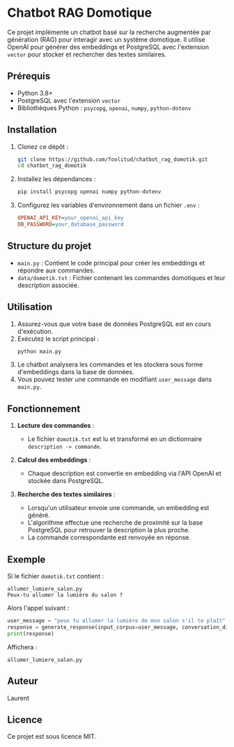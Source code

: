 # Chatbot RAG Domotique

Ce projet implémente un chatbot basé sur la recherche augmentée par génération (RAG) pour interagir avec un système domotique. Il utilise OpenAI pour générer des embeddings et PostgreSQL avec l'extension `vector` pour stocker et rechercher des textes similaires.

## Prérequis

- Python 3.8+
- PostgreSQL avec l'extension `vector`
- Bibliothèques Python : `psycopg`, `openai`, `numpy`, `python-dotenv`

## Installation

1. Clonez ce dépôt :
   ```sh
   git clone https://github.com/foolitud/chatbot_rag_domotik.git
   cd chatbot_rag_domotik
   ```

2. Installez les dépendances :
   ```sh
   pip install psycopg openai numpy python-dotenv
   ```

3. Configurez les variables d'environnement dans un fichier `.env` :
   ```ini
   OPENAI_API_KEY=your_openai_api_key
   DB_PASSWORD=your_database_password
   ```

## Structure du projet

- `main.py` : Contient le code principal pour créer les embeddings et répondre aux commandes.
- `data/domotik.txt` : Fichier contenant les commandes domotiques et leur description associée.

## Utilisation

1. Assurez-vous que votre base de données PostgreSQL est en cours d'exécution.
2. Exécutez le script principal :
   ```sh
   python main.py
   ```
3. Le chatbot analysera les commandes et les stockera sous forme d'embeddings dans la base de données.
4. Vous pouvez tester une commande en modifiant `user_message` dans `main.py`.

## Fonctionnement

1. **Lecture des commandes** :
   - Le fichier `domotik.txt` est lu et transformé en un dictionnaire `description -> commande`.
   
2. **Calcul des embeddings** :
   - Chaque description est convertie en embedding via l'API OpenAI et stockée dans PostgreSQL.
   
3. **Recherche des textes similaires** :
   - Lorsqu'un utilisateur envoie une commande, un embedding est généré.
   - L'algorithme effectue une recherche de proximité sur la base PostgreSQL pour retrouver la description la plus proche.
   - La commande correspondante est renvoyée en réponse.

## Exemple

Si le fichier `domotik.txt` contient :
```
allumer_lumiere_salon.py
Peux-tu allumer la lumière du salon ?
```

Alors l'appel suivant :
```python
user_message = "peux tu allumer la lumière de mon salon s'il te plaît"
response = generate_response(input_corpus=user_message, conversation_dict=conversation_dict)
print(response)
```
Affichera :
```
allumer_lumiere_salon.py
```

## Auteur

Laurent

## Licence

Ce projet est sous licence MIT.

